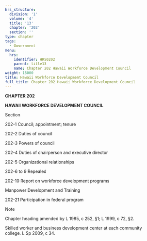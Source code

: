 ```yaml
---
hrs_structure:
  division: '1'
  volume: '4'
  title: '13'
  chapter: '202'
  section: ''
type: chapter
tags:
  - Government
menu:
  hrs:
    identifier: HRS0202
    parent: title13
    name: Chapter 202 Hawaii Workforce Development Council
weight: 15000
title: Hawaii Workforce Development Council
full_title: Chapter 202 Hawaii Workforce Development Council
---
```

**CHAPTER 202**

**HAWAII WORKFORCE DEVELOPMENT COUNCIL**

Section

202-1 Council; appointment; tenure

202-2 Duties of council

202-3 Powers of council

202-4 Duties of chairperson and executive director

202-5 Organizational relationships

202-6 to 9 Repealed

202-10 Report on workforce development programs

Manpower Development and Training

202-21 Participation in federal program

Note

Chapter heading amended by L 1985, c 252, §1; L 1999, c 72, §2.

Skilled worker and business development center at each community college. L Sp 2009, c 34.